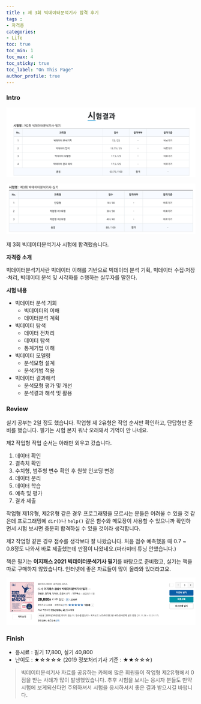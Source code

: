 ```yaml
---
title : 제 3회 빅데이터분석기사 합격 후기
tags :
- 자격증
categories:
- Life
toc: true
toc_min: 1
toc_max: 4
toc_sticky: true
toc_label: "On This Page"
author_profile: true
---
```


### Intro

![image](/assets/images/certifciation/bigdata1.png)

![image](/assets/images/certifciation/bigdata2.png)

제 3회 빅데이터분석기사 시험에 합격했습니다. 

**자격증 소개**

빅데이터분석기사란 빅데이터 이해를 기반으로 빅데이터 분석 기획, 빅데이터 수집·저장·처리, 빅데이터 분석 및 시각화를 수행하는 실무자를 말한다.

**시험 내용**

* 빅데이터 분석 기회
  * 빅데이터의 이해
  * 데이터분석 계획
* 빅데이터 탐색
  * 데이터 전처리
  * 데이터 탐색
  * 통계기법 이해
* 빅데이터 모델링
  * 분석모형 설계
  * 분석기법 적용
* 빅데이터 결과해석
  * 분석모형 평가 및 개선
  * 분석결과 해석 및 활용

### Review

실기 공부는 2일 정도 했습니다. 작업형 제 2유형은 작업 순서만 확인하고, 단답형만 준비를 했습니다. 필기는 시험 본지 워낙 오래돼서 기억이 안 나네요.

제2 작업형 작업 순서는 아래만 외우고 갔습니다.

1. 데이터 확인
2. 결측치 확인
3. 수치형, 범주형 변수 확인 후 원핫 인코딩 변경
4. 데이터 분리
5. 데이터 학습
6. 예측 및 평가
7. 결과 제출

작업형 제1유형, 제2유형 같은 경우 프로그래밍을 모르시는 분들은 어려울 수 있을 것 같은데 프로그래밍에 `dir()`나 `help()` 같은 함수와 메모장이 사용할 수 있으니까 확인하면서 시험 보시면 충분히 합격하실 수 있을 것이라 생각합니다.

제2 작업형 같은 경우 점수를 생각보다 잘 나왔습니다. 처음 점수 예측했을 때 0.7 ~ 0.8정도 나와서 바로 제출했는데 만점이 나왔네요.(파라미터 튜닝 안했습니다.)

책은 필기는 **이지패스 2021 빅데이터분석기사 필기**를 바탕으로 준비했고, 실기는 책을 따로 구매하지 않았습니다. 인터넷에 좋은 자료들이 많이 올라와 있더라고요.

![image](/assets/images/certifciation/bigdata3.png)

### Finish

* 응시료 : 필기 17,800, 실기 40,800
* 난이도 : ★☆☆☆☆ (2019 정보처리기사 기준 : ★★☆☆☆)

> 빅데이터분석기사 자료를 공유하는 카페에 많은 회원들이 작업형 제2유형에서 0점을 받는 사례가 많이 발생했었습니다. 추후 시험을 보시는 응시자 분들도 만약 시험에 보게되신다면 주의하셔서 시험을 응시하셔서 좋은 결과 받으시길 바랍니다.